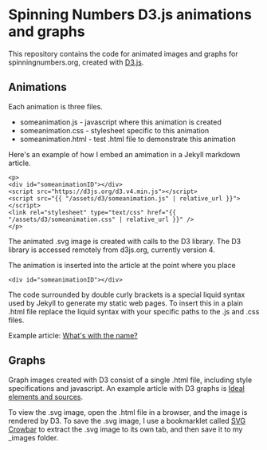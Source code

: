 # Spinning Numbers D3.js animations and graphs

This repository contains the code for animated images and graphs for spinningnumbers.org, created with [D3.js](http://d3js.org).

## Animations
Each animation is three files.

* someanimation.js - javascript where this animation is created
* someanimation.css - stylesheet specific to this animation
* someanimation.html - test .html file to demonstrate this animation

Here's an example of how I embed an amimation in a Jekyll markdown article.

```
<p>
<div id="someanimationID"></div>
<script src="https://d3js.org/d3.v4.min.js"></script>
<script src="{{ "/assets/d3/someanimation.js" | relative_url }}"></script>
<link rel="stylesheet" type="text/css" href="{{ "/assets/d3/someanimation.css" | relative_url }}" />
</p>
```

The animated .svg image is created with calls to the D3 library. The D3 library is accessed remotely from d3js.org, currently version 4.

The animation is inserted into the article at the point where you place 
```
<div id="someanimationID"></div>
```

The code surrounded by double curly brackets is a special liquid syntax used by Jekyll to generate my static web pages. To insert this in a plain .html file replace the liquid syntax with your specific paths to the .js and .css files.

Example article: [What's with the name?](http://spinningnumbers.org/a/whats-with-the-name.html)

## Graphs

Graph images created with D3 consist of a single .html file, including style specifications and javascript. An example article with D3 graphs is [Ideal  elements and sources](http://spinningnumbers.org/a/5ideal-elements-and-sources.html). 

To view the .svg image, open the .html file in a browser, and the image is rendered by D3. To save the .svg image, I use a bookmarklet called [SVG Crowbar](http://nytimes.github.io/svg-crowbar/) to extract the .svg image to its own tab, and then save it to my _images folder.